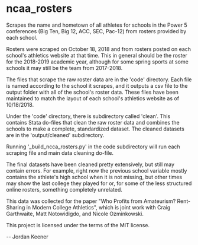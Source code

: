 # ncaa_rosters

Scrapes the name and hometown of all athletes for schools in the Power 5
conferences (Big Ten, Big 12, ACC, SEC, Pac-12) from rosters provided
by each school.

Rosters were scraped on October 18, 2018 and from rosters posted on
each school's athletics website at that time. This in general should be the roster
for the 2018-2019 academic year, although for some spring sports at some schools 
it may still be the team from 2017-2018.

The files that scrape the raw roster data are in the 'code' directory.
Each file is named according to the school it scrapes, and it outputs
a csv file to the output folder with all of the school's roster data.
These files have been maintained to match the layout of each school's athletics
website as of 10/18/2018.

Under the 'code' directory, there is subdirectory called 'clean'. This contains
Stata do-files that clean the raw roster data and combines the schools
to make a complete, standardized dataset. The cleaned datasets are in
the 'output/cleaned' subdirectory.

Running '\_build_ncca_rosters.py' in the code subdirectory will run each
scraping file and main data cleaning do-file.

The final datasets have been cleaned pretty extensively, but still may
contain errors. For example, right now the previous school variable mostly contains the
athlete's high school when it is not missing, but other times may show the last
college they played for or, for some of the less structured online rosters,
something completely unrelated.

This data was collected for the paper "Who Profits from Amateurism? Rent-Sharing in Modern College Athletics", 
which is joint work with Craig Garthwaite, Matt Notowidigdo, and Nicole Ozminkowski. 

This project is licensed under the terms of the MIT license.

-- Jordan Keener
